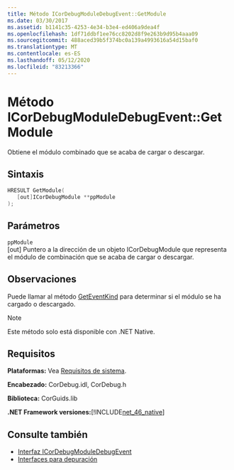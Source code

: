 ```yaml
---
title: Método ICorDebugModuleDebugEvent::GetModule
ms.date: 03/30/2017
ms.assetid: b1141c35-4253-4e34-b3e4-ed406a9dea4f
ms.openlocfilehash: 1df71ddbf1ee76cc8202d8f9e263b9d95b4aaa09
ms.sourcegitcommit: 488aced39b5f374bc0a139a4993616a54d15baf0
ms.translationtype: MT
ms.contentlocale: es-ES
ms.lasthandoff: 05/12/2020
ms.locfileid: "83213366"
---
```

# <a name="icordebugmoduledebugeventgetmodule-method"></a>Método ICorDebugModuleDebugEvent::GetModule
Obtiene el módulo combinado que se acaba de cargar o descargar.  
  
## <a name="syntax"></a>Sintaxis  
  
```cpp  
HRESULT GetModule(  
   [out]ICorDebugModule **ppModule  
);  
```  
  
## <a name="parameters"></a>Parámetros  
 `ppModule`  
 [out] Puntero a la dirección de un objeto ICorDebugModule que representa el módulo de combinación que se acaba de cargar o descargar.  
  
## <a name="remarks"></a>Observaciones  
 Puede llamar al método [GetEventKind](icordebugdebugevent-geteventkind-method.md) para determinar si el módulo se ha cargado o descargado.  
  
> [!NOTE]
> Este método solo está disponible con .NET Native.  
  
## <a name="requirements"></a>Requisitos  
 **Plataformas:** Vea [Requisitos de sistema](../../get-started/system-requirements.md).  
  
 **Encabezado:** CorDebug.idl, CorDebug.h  
  
 **Biblioteca:** CorGuids.lib  
  
 **.NET Framework versiones:**[!INCLUDE[net_46_native](../../../../includes/net-46-native-md.md)]  
  
## <a name="see-also"></a>Consulte también

- [Interfaz ICorDebugModuleDebugEvent](icordebugmoduledebugevent-interface.md)
- [Interfaces para depuración](debugging-interfaces.md)
